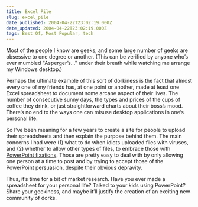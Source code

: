 ```yaml
---
title: Excel Pile
slug: excel_pile
date_published: 2004-04-22T23:02:19.000Z
date_updated: 2004-04-22T23:02:19.000Z
tags: Best Of, Most Popular, tech
---
```


Most of the people I know are geeks, and some large number of geeks are obsessive to one degree or another. (This can be verified by anyone who’s ever mumbled "Asperger’s…" under their breath while watching me arrange my Windows desktop.)

Perhaps the ultimate example of this sort of dorkiness is the fact that almost every one of my friends has, at one point or another, made at least one Excel spreadsheet to document some arcane aspect of their lives. The number of consecutive sunny days, the types and prices of the cups of coffee they drink, or just straightforward charts about their boss’s mood. There’s no end to the ways one can misuse desktop applications in one’s personal life.

So I’ve been meaning for a few years to create a site for people to upload their spreadsheets and then explain the purpose behind them. The main concerns I had were (1) what to do when idiots uploaded files with viruses, and (2) whether to allow other types of files, to embrace those with [PowerPoint fixations](http://www.clicktoaddtitle.com/). Those are pretty easy to deal with by only allowing one person at a time to post and by trying to accept those of the PowerPoint persuasion, despite their obvious depravity.

Thus, it’s time for a bit of market research. Have you ever made a spreadsheet for your personal life? Talked to your kids using PowerPoint? Share your geekiness, and maybe it’ll justify the creation of an exciting new community of dorks.
